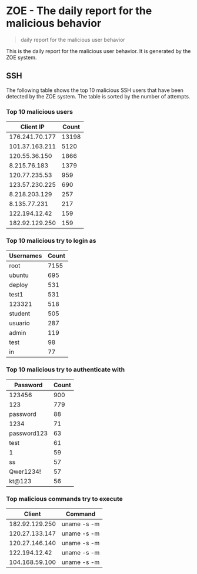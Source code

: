 # ZOE - The daily report for the malicious behavior

> daily report for the malicious user behavior

This is the daily report for the malicious user behavior. It is generated by the ZOE system.

## SSH

The following table shows the top 10 malicious SSH users that have been detected by the ZOE
system. The table is sorted by the number of attempts.

### Top 10 malicious users

| Client IP | Count    |
|-----------|----------|
| 176.241.70.177 | 13198 |
| 101.37.163.211 | 5120 |
| 120.55.36.150 | 1866 |
| 8.215.76.183 | 1379 |
| 120.77.235.53 | 959 |
| 123.57.230.225 | 690 |
| 8.218.203.129 | 257 |
| 8.135.77.231 | 217 |
| 122.194.12.42 | 159 |
| 182.92.129.250 | 159 |

### Top 10 malicious try to login as

| Usernames | Count    |
|-----------|----------|
| root | 7155 |
| ubuntu | 695 |
| deploy | 531 |
| test1 | 531 |
| 123321 | 518 |
| student | 505 |
| usuario | 287 |
| admin | 119 |
| test | 98 |
| in | 77 |

### Top 10 malicious try to authenticate with

| Password | Count    |
|-----------|----------|
| 123456 | 900 |
| 123 | 779 |
| password | 88 |
| 1234 | 71 |
| password123 | 63 |
| test | 61 |
| 1 | 59 |
| ss | 57 |
| Qwer1234! | 57 |
| kt@123 | 56 |

### Top malicious commands try to execute

| Client | Command |
|--------|---------|
| 182.92.129.250 | uname -s -m |
| 120.27.133.147 | uname -s -m |
| 120.27.146.140 | uname -s -m |
| 122.194.12.42 | uname -s -m |
| 104.168.59.100 | uname -s -m |
